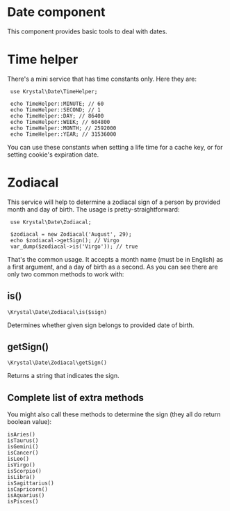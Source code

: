Date component
==============

This component provides basic tools to deal with dates.

# Time helper

There's a mini service that has time constants only. Here they are:

     use Krystal\Date\TimeHelper;
     
     echo TimeHelper::MINUTE; // 60
     echo TimeHelper::SECOND; // 1
     echo TimeHelper::DAY; // 86400
     echo TimeHelper::WEEK; // 604800
     echo TimeHelper::MONTH; // 2592000
     echo TimeHelper::YEAR; // 31536000
     
You can use these constants when setting a life time for a cache key, or for setting cookie's expiration date.
 
     
# Zodiacal

This service will help to determine a zodiacal sign of a person by provided month and day of birth. The usage is pretty-straightforward:

     use Krystal\Date\Zodiacal;
     
     $zodiacal = new Zodiacal('August', 29);
     echo $zodiacal->getSign(); // Virgo
     var_dump($zodiacal->is('Virgo')); // true

That's the common usage. It accepts a month name (must be in English) as a first argument, and a day of birth as a second. As you can see there are only two common methods to work with:

## is()

    \Krystal\Date\Zodiacal\is($sign)

Determines whether given sign belongs to provided date of birth.

## getSign()

    \Krystal\Date\Zodiacal\getSign()

Returns a string that indicates the sign.

## Complete list of extra methods

You might also call these methods to determine the sign (they all do return boolean value):

    isAries()
    isTaurus()
    isGemini()
    isCancer()
    isLeo()
    isVirgo()
    isScorpio()
    isLibra()
    isSagittarius()
    isCapricorn()
    isAquarius()
    isPisces()